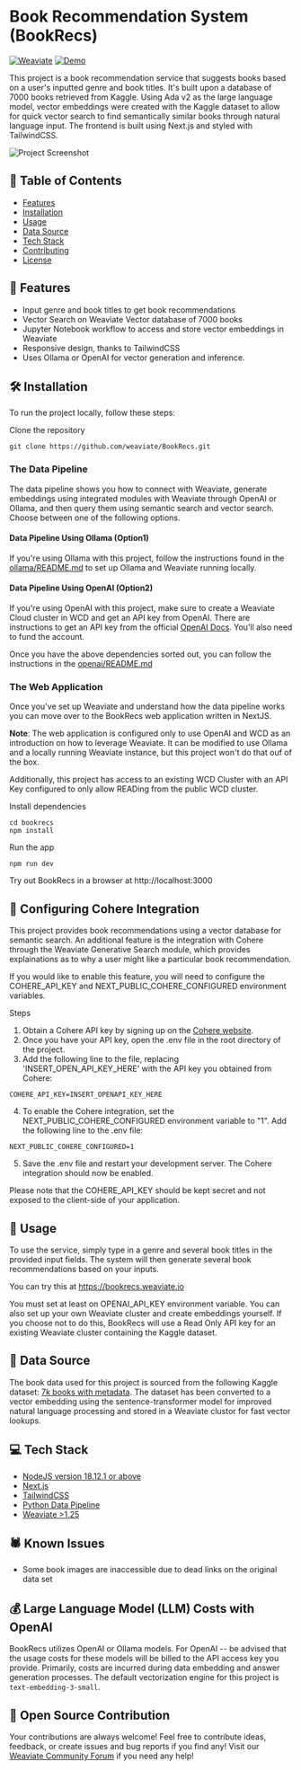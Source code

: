 # Book Recommendation System (BookRecs)
[![Weaviate](https://img.shields.io/static/v1?label=powered%20by&message=Weaviate%20%E2%9D%A4&color=green&style=flat-square)](https://weaviate.io/) 
[![Demo](https://img.shields.io/badge/Check%20out%20the%20demo!-yellow?&style=flat-square&logo=react&logoColor=white)](https://bookrecs.weaviate.io/)


This project is a book recommendation service that suggests books based on a user's inputted genre and book titles. It's built upon a database of 7000 books retrieved from Kaggle. Using Ada v2 as the large language model, vector embeddings were created with the Kaggle dataset to allow for quick vector search to find semantically similar books through natural language input. The frontend is built using Next.js and styled with TailwindCSS.

![Project Screenshot]([/BookRecs.gif](https://github.com/user-attachments/assets/f7748baa-0f70-4dda-80e6-3293bf23ce95))

## 📑 Table of Contents

- [Features](#features)
- [Installation](#installation)
- [Usage](#usage)
- [Data Source](#data-source)
- [Tech Stack](#tech-stack)
- [Contributing](#contributing)
- [License](#license)

## 💫 Features

- Input genre and book titles to get book recommendations
- Vector Search on Weaviate Vector database of 7000 books
- Jupyter Notebook workflow to access and store vector embeddings in Weaviate
- Responsive design, thanks to TailwindCSS
- Uses Ollama or OpenAI for vector generation and inference.

## 🛠 Installation

To run the project locally, follow these steps:

Clone the repository
   ```
   git clone https://github.com/weaviate/BookRecs.git
   ```

### The Data Pipeline

The data pipeline shows you how to connect with Weaviate, generate embeddings using integrated modules with Weaviate through OpenAI or Ollama, and then query them using semantic search and vector search. Choose between one of the following options.

#### Data Pipeline Using Ollama (Option1)

If you're using Ollama with this project, follow the instructions found in the [ollama/README.md](./data-pipeline/ollama/README.md) to set up Ollama and Weaviate running locally. 

#### Data Pipeline Using OpenAI (Option2)

If you're using OpenAI with this project, make sure to create a Weaviate Cloud cluster in WCD and get an API key from OpenAI. There are instructions to get an API key from the official [OpenAI Docs](https://platform.openai.com/docs/api-reference/introduction). You'll also need to fund the account.

Once you have the above dependencies sorted out, you can follow the instructions in the [openai/README.md](./data-pipeline/openai/README.md)

### The Web Application

Once you've set up Weaviate and understand how the data pipeline works you can move over to the BookRecs web application written in NextJS. 

**Note**: The web application is configured only to use OpenAI and WCD as an introduction on how to leverage Weaviate. It can be modified to use Ollama and a locally running Weaviate instance, but this project won't do that ouf of the box.

Additionally, this project has access to an existing WCD Cluster with an API Key configured to only allow READing from the public WCD cluster.

Install dependencies
   ```
   cd bookrecs
   npm install
   ```
Run the app
   ```
   npm run dev
   ```
Try out BookRecs in a browser at http://localhost:3000


## 🤝 Configuring Cohere Integration

This project provides book recommendations using a vector database for semantic search. An additional feature is the integration with Cohere through the Weaviate Generative Search module, which provides explainations as to why a user might like a particular book recommendation.

If you would like to enable this feature, you will need to configure the COHERE_API_KEY and NEXT_PUBLIC_COHERE_CONFIGURED environment variables.

Steps
1. Obtain a Cohere API key by signing up on the [Cohere website](https://cohere.com).
2. Once you have your API key, open the .env file in the root directory of the project.
3. Add the following line to the file, replacing 'INSERT_OPEN_API_KEY_HERE' with the API key you obtained from Cohere:
```
COHERE_API_KEY=INSERT_OPENAPI_KEY_HERE
```
4. To enable the Cohere integration, set the NEXT_PUBLIC_COHERE_CONFIGURED environment variable to "1". Add the following line to the .env file:
```
NEXT_PUBLIC_COHERE_CONFIGURED=1
```
5. Save the .env file and restart your development server. The Cohere integration should now be enabled.

Please note that the COHERE_API_KEY should be kept secret and not exposed to the client-side of your application.


## 🧰 Usage

To use the service, simply type in a genre and several book titles in the provided input fields. The system will then generate several book recommendations based on your inputs.

You can try this at https://bookrecs.weaviate.io

You must set at least on OPENAI_API_KEY environment variable. You can also set up your own Weaviate cluster and create embeddings yourself. If you choose not to do this, BookRecs will use a Read Only API key for an existing Weaviate cluster containing the Kaggle dataset. 


## 💾 Data Source

The book data used for this project is sourced from the following Kaggle dataset: [7k books with metadata](https://www.kaggle.com/datasets/dylanjcastillo/7k-books-with-metadata). The dataset has been converted to a vector embedding using the sentence-transformer model for improved natural language processing and stored in a Weaviate clustor for fast vector lookups.

## 💻 Tech Stack

- [NodeJS version 18.12.1 or above](https://nodejs.org/)
- [Next.js](https://nextjs.org/)
- [TailwindCSS](https://tailwindcss.com/)
- [Python Data Pipeline](https://python.org/)
- [Weaviate >1.25](https://weaviate.io/)

## 🕷 Known Issues

- Some book images are inaccessible due to dead links on the original data set

## 💰 Large Language Model (LLM) Costs with OpenAI

BookRecs utilizes OpenAI or Ollama models. For OpenAI -- be advised that the usage costs for these models will be billed to the API access key you provide. Primarily, costs are incurred during data embedding and answer generation processes. The default vectorization engine for this project is `text-embedding-3-small`.

## 💖 Open Source Contribution

Your contributions are always welcome! Feel free to contribute ideas, feedback, or create issues and bug reports if you find any! Visit our [Weaviate Community Forum](https://forum.weaviate.io/) if you need any help!

